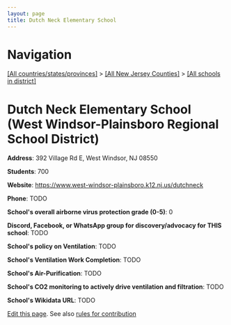 ```yaml
---
layout: page
title: Dutch Neck Elementary School
---
```

# Navigation

[[All countries/states/provinces]](../../..) > [[All New Jersey Counties]](../..) > [[All schools in district]](..)

# Dutch Neck Elementary School (West Windsor-Plainsboro Regional School District)

**Address**: 392 Village Rd E, West Windsor, NJ 08550

**Students**: 700

**Website**: https://www.west-windsor-plainsboro.k12.nj.us/dutchneck

**Phone**: TODO

**School's overall airborne virus protection grade (0-5)**: 0

**Discord, Facebook, or WhatsApp group for discovery/advocacy for THIS school**: TODO

**School's policy on Ventilation**: TODO

**School's Ventilation Work Completion**: TODO

**School's Air-Purification**: TODO

**School's CO2 monitoring to actively drive ventilation and filtration**: TODO

**School's Wikidata URL**: TODO


[Edit this page](https://github.com/ventilate-schools/NJ/edit/main/./West_Windsor-Plainsboro_Regional_School_District/Dutch_Neck_Elementary_School.md). See also [rules for contribution](../../../contribution-rules/)